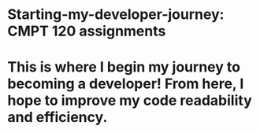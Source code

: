 # Starting-my-developer-journey: CMPT 120 assignments
# This is where I begin my journey to becoming a developer! From here, I hope to improve my code readability and efficiency. 
